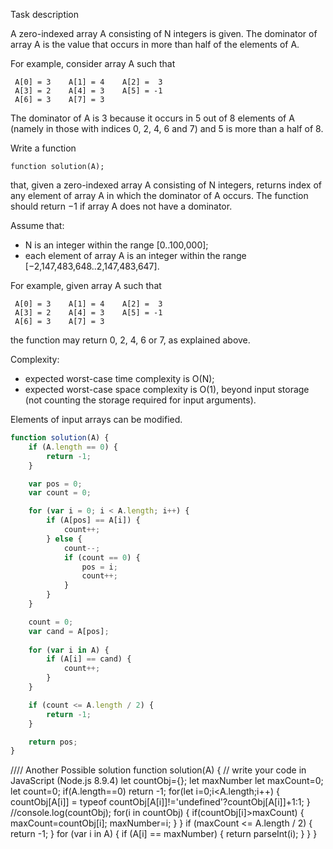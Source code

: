 
Task description

A zero-indexed array A consisting of N integers is given. The dominator of array A is the value that occurs in more than half of the elements of A.

For example, consider array A such that

```
 A[0] = 3    A[1] = 4    A[2] =  3
 A[3] = 2    A[4] = 3    A[5] = -1
 A[6] = 3    A[7] = 3
```
The dominator of A is 3 because it occurs in 5 out of 8 elements of A (namely in those with indices 0, 2, 4, 6 and 7) and 5 is more than a half of 8.

Write a function

```
function solution(A);
```

that, given a zero-indexed array A consisting of N integers, returns index of any element of array A in which the dominator of A occurs. The function should return −1 if array A does not have a dominator.

Assume that:

* N is an integer within the range [0..100,000];
* each element of array A is an integer within the range [−2,147,483,648..2,147,483,647].

For example, given array A such that

```
 A[0] = 3    A[1] = 4    A[2] =  3
 A[3] = 2    A[4] = 3    A[5] = -1
 A[6] = 3    A[7] = 3
```
the function may return 0, 2, 4, 6 or 7, as explained above.

Complexity:

* expected worst-case time complexity is O(N);
* expected worst-case space complexity is O(1), beyond input storage (not counting the storage required for input arguments).

Elements of input arrays can be modified.

```javascript
function solution(A) {
    if (A.length == 0) {
        return -1;
    }

    var pos = 0;
    var count = 0;

    for (var i = 0; i < A.length; i++) {
        if (A[pos] == A[i]) {
            count++;
        } else {
            count--;
            if (count == 0) {
                pos = i;
                count++;
            }
        }
    }

    count = 0;
    var cand = A[pos];
    
    for (var i in A) {
        if (A[i] == cand) {
            count++;
        }
    }

    if (count <= A.length / 2) {
        return -1;
    }

    return pos;
}
```
//// Another Possible solution
function solution(A) {
    // write your code in JavaScript (Node.js 8.9.4)
    let countObj={};
    let maxNumber
    let maxCount=0;
    let count=0;
    if(A.length==0)
    return -1;
    for(let i=0;i<A.length;i++)
    {
       countObj[A[i]] = typeof countObj[A[i]]!='undefined'?countObj[A[i]]+1:1; 
    }
    //console.log(countObj);
    for(i in countObj)
    {
        if(countObj[i]>maxCount)
        {
            maxCount=countObj[i];
            maxNumber=i;
        }
    }
    if (maxCount <= A.length / 2) {
        return -1;
    }
    for (var i in A) {
        if (A[i] == maxNumber) {
            return parseInt(i);
        }
    }
}
